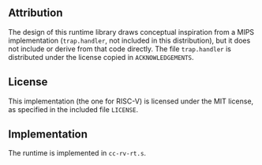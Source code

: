 ## Attribution

The design of this runtime library draws conceptual inspiration from a MIPS
implementation (`trap.handler`, not included in this distribution), but it does
not include or derive from that code directly. The file `trap.handler` is
distributed under the license copied in `ACKNOWLEDGEMENTS`.

## License

This implementation (the one for RISC-V) is licensed under the MIT license, as
specified in the included file `LICENSE`.

## Implementation

The runtime is implemented in `cc-rv-rt.s`.
